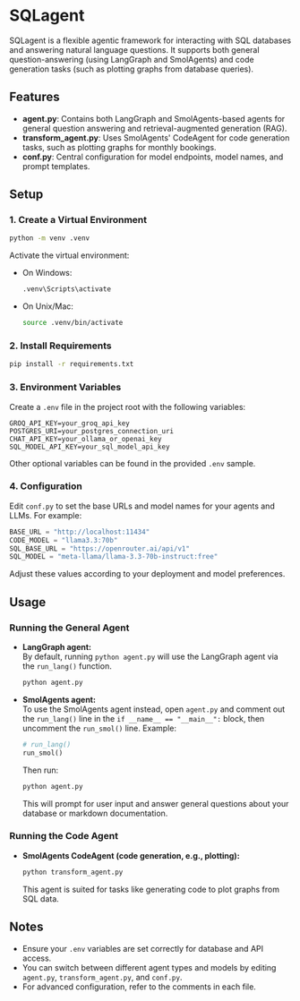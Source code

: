 # SQLagent

SQLagent is a flexible agentic framework for interacting with SQL databases and answering natural language questions. It supports both general question-answering (using LangGraph and SmolAgents) and code generation tasks (such as plotting graphs from database queries).

## Features

- **agent.py**: Contains both LangGraph and SmolAgents-based agents for general question answering and retrieval-augmented generation (RAG).
- **transform_agent.py**: Uses SmolAgents' CodeAgent for code generation tasks, such as plotting graphs for monthly bookings.
- **conf.py**: Central configuration for model endpoints, model names, and prompt templates.

## Setup

### 1. Create a Virtual Environment

```sh
python -m venv .venv
```

Activate the virtual environment:

- On Windows:
  ```sh
  .venv\Scripts\activate
  ```
- On Unix/Mac:
  ```sh
  source .venv/bin/activate
  ```

### 2. Install Requirements

```sh
pip install -r requirements.txt
```

### 3. Environment Variables

Create a `.env` file in the project root with the following variables:

```
GROQ_API_KEY=your_groq_api_key
POSTGRES_URI=your_postgres_connection_uri
CHAT_API_KEY=your_ollama_or_openai_key
SQL_MODEL_API_KEY=your_sql_model_api_key
```

Other optional variables can be found in the provided `.env` sample.

### 4. Configuration

Edit `conf.py` to set the base URLs and model names for your agents and LLMs. For example:

```python
BASE_URL = "http://localhost:11434"
CODE_MODEL = "llama3.3:70b"
SQL_BASE_URL = "https://openrouter.ai/api/v1"
SQL_MODEL = "meta-llama/llama-3.3-70b-instruct:free"
```

Adjust these values according to your deployment and model preferences.

## Usage

### Running the General Agent

- **LangGraph agent:**  
  By default, running `python agent.py` will use the LangGraph agent via the `run_lang()` function.

  ```sh
  python agent.py
  ```

- **SmolAgents agent:**  
  To use the SmolAgents agent instead, open `agent.py` and comment out the `run_lang()` line in the `if __name__ == "__main__":` block, then uncomment the `run_smol()` line. Example:

  ```python
  # run_lang()
  run_smol()
  ```

  Then run:

  ```sh
  python agent.py
  ```

  This will prompt for user input and answer general questions about your database or markdown documentation.

### Running the Code Agent

- **SmolAgents CodeAgent (code generation, e.g., plotting):**

  ```sh
  python transform_agent.py
  ```

  This agent is suited for tasks like generating code to plot graphs from SQL data.

## Notes

- Ensure your `.env` variables are set correctly for database and API access.
- You can switch between different agent types and models by editing `agent.py`, `transform_agent.py`, and `conf.py`.
- For advanced configuration, refer to the comments in each file.